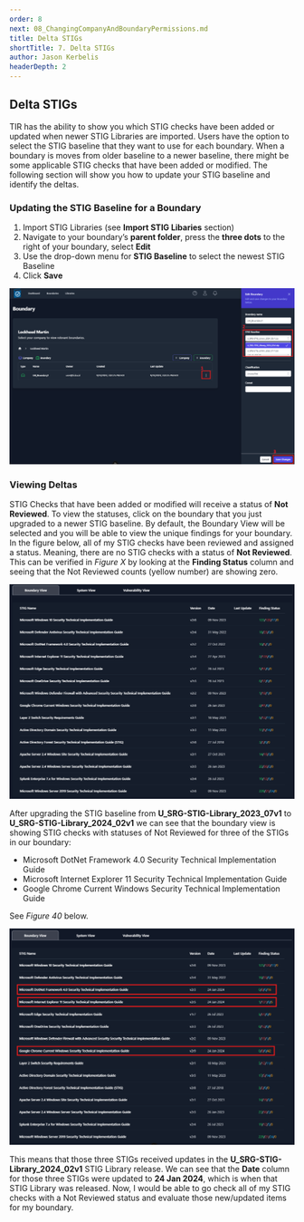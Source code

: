 ```yaml
---
order: 8
next: 08_ChangingCompanyAndBoundaryPermissions.md
title: Delta STIGs
shortTitle: 7. Delta STIGs
author: Jason Kerbelis
headerDepth: 2
---
```


## Delta STIGs

TIR has the ability to show you which STIG checks have been added or updated when newer STIG Libraries are imported. Users have the option to select the STIG baseline that they want to use for each boundary. When a boundary is moves from older baseline to a newer baseline, there might be some applicable STIG checks that have been added or modified. The following section will show you how to update your STIG baseline and identify the deltas.

### Updating the STIG Baseline for a Boundary

1.  Import STIG Libraries (see **Import STIG Libaries** section)
2.  Navigate to your boundary’s **parent folder**, press the **three dots** to the right of your boundary, select **Edit**
3.  Use the drop-down menu for **STIG Baseline** to select the newest STIG Baseline
4.  Click **Save**

![Figure 38: Updating STIG Baseline](../../assets/user-guide/Boundaries_STIGBaseline.png "Figure 38: Updating STIG Baseline")

### Viewing Deltas

STIG Checks that have been added or modified will receive a status of **Not Reviewed**. To view the statuses, click on the boundary that you just upgraded to a newer STIG baseline. By default, the Boundary View will be selected and you will be able to view the unique findings for your boundary. In the figure below, all of my STIG checks have been reviewed and assigned a status. Meaning, there are no STIG checks with a status of **Not Reviewed**. This can be verified in *Figure X* by looking at the **Finding Status** column and seeing that the Not Reviewed counts (yellow number) are showing zero.

![Figure 39: Statuses before STIG Baseline Upgrade](../../assets/user-guide/DeltaSTIGs-Pre.png "Figure 39: Statuses before STIG Baseline Upgrade")

After upgrading the STIG baseline from **U_SRG-STIG-Library_2023_07v1** to **U_SRG-STIG-Library_2024_02v1** we can see that the boundary view is showing STIG checks with statuses of Not Reviewed for three of the STIGs in our boundary: 
-   Microsoft DotNet Framework 4.0 Security Technical Implementation Guide
-   Microsoft Internet Explorer 11 Security Technical Implementation Guide
-   Google Chrome Current Windows Security Technical Implementation Guide

See *Figure 40* below.

![Figure 40: Statuses after STIG Baseline Upgrade](../../assets/user-guide/DeltaSTIGs-Post.png "Figure 40: Statuses after STIG Baseline Upgrade")

This means that those three STIGs received updates in the **U_SRG-STIG-Library_2024_02v1** STIG Library release. We can see that the **Date** column for those three STIGs were updated to **24 Jan 2024**, which is when that STIG Library was released. Now, I would be able to go check all of my STIG checks with a Not Reviewed status and evaluate those new/updated items for my boundary.